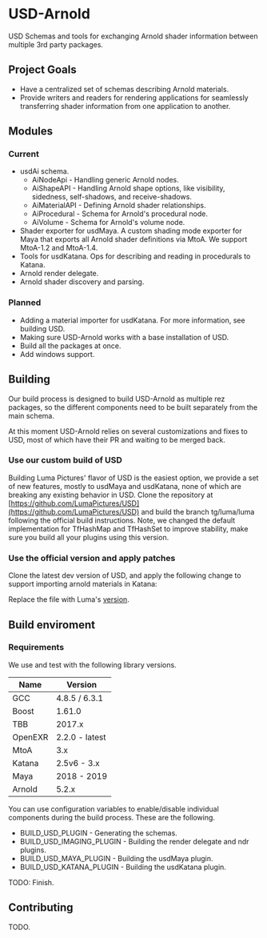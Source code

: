# USD-Arnold
USD Schemas and tools for exchanging Arnold shader information between multiple 3rd party packages.

## Project Goals
* Have a centralized set of schemas describing Arnold materials.
* Provide writers and readers for rendering applications for seamlessly transferring shader information from one application to another.

## Modules
### Current 
* usdAi schema. 
    * AiNodeApi - Handling generic Arnold nodes.
    * AiShapeAPI - Handling Arnold shape options, like visibility, sidedness, self-shadows, and receive-shadows.
    * AiMaterialAPI - Defining Arnold shader relationships.
    * AiProcedural - Schema for Arnold's procedural node.
    * AiVolume - Schema for Arnold's volume node.
* Shader exporter for usdMaya. A custom shading mode exporter for Maya that exports all Arnold shader definitions via MtoA. We support MtoA-1.2 and MtoA-1.4.
* Tools for usdKatana. Ops for describing and reading in procedurals to Katana.
* Arnold render delegate.
* Arnold shader discovery and parsing.

### Planned
* Adding a material importer for usdKatana. For more information, see building USD.
* Making sure USD-Arnold works with a base installation of USD.
* Build all the packages at once.
* Add windows support.

## Building

Our build process is designed to build USD-Arnold as multiple rez packages, so the different components need to be built separately from the main schema.

At this moment USD-Arnold relies on several customizations and fixes to USD, most of which have their PR and waiting to be merged back.

### Use our custom build of USD
Building Luma Pictures' flavor of USD is the easiest option, we provide a set of new features, mostly to usdMaya and usdKatana, none of which are breaking any existing behavior in USD. Clone the repository at [https://github.com/LumaPictures/USD](https://github.com/LumaPictures/USD) and build the branch tg/luma/luma following the official build instructions. Note, we changed the default implementation for TfHashMap and TfHashSet to improve stability, make sure you build all your plugins using this version.

### Use the official version and apply patches
Clone the latest dev version of USD, and apply the following change to support importing arnold materials in Katana:

Replace the file with Luma's [version](https://github.com/LumaPictures/USD/blob/tg/luma/luma/third_party/katana/lib/usdKatana/readMaterial.cpp).

## Build enviroment
### Requirements

We use and test with the following library versions.

| Name    | Version          |
| ------- | ---------------- |
| GCC     | 4.8.5 / 6.3.1    |
| Boost   | 1.61.0           |
| TBB     | 2017.x           |
| OpenEXR | 2.2.0 - latest   |
| MtoA    | 3.x              |
| Katana  | 2.5v6  - 3.x     |
| Maya    | 2018 - 2019      |
| Arnold  | 5.2.x            |

You can use configuration variables to enable/disable individual components during the build process. These are the following.
* BUILD\_USD\_PLUGIN - Generating the schemas.
* BUILD\_USD\_IMAGING\_PLUGIN - Building the render delegate and ndr plugins.
* BUILD\_USD\_MAYA\_PLUGIN - Building the usdMaya plugin.
* BUILD\_USD\_KATANA\_PLUGIN - Building the usdKatana plugin.

TODO: Finish.

## Contributing

TODO.
